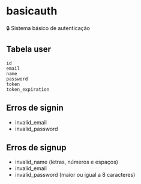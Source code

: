# basicauth
:lock: Sistema básico de autenticação

## Tabela user
```
id
email
name
password
token
token_expiration
```

## Erros de signin
- invalid_email
- invalid_password

## Erros de signup
- invalid_name (letras, números e espaços)
- invalid_email
- invalid_password (maior ou igual a 8 caracteres)